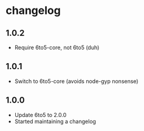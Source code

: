 # changelog

## 1.0.2

* Require 6to5-core, not 6to5 (duh)

## 1.0.1

* Switch to 6to5-core (avoids node-gyp nonsense)

## 1.0.0

* Update 6to5 to 2.0.0
* Started maintaining a changelog